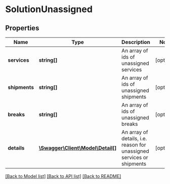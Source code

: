 # SolutionUnassigned

## Properties
Name | Type | Description | Notes
------------ | ------------- | ------------- | -------------
**services** | **string[]** | An array of ids of unassigned services | [optional] 
**shipments** | **string[]** | An array of ids of unassigned shipments | [optional] 
**breaks** | **string[]** | An array of ids of unassigned breaks | [optional] 
**details** | [**\Swagger\Client\Model\Detail[]**](Detail.md) | An array of details, i.e. reason for unassigned services or shipments | [optional] 

[[Back to Model list]](../README.md#documentation-for-models) [[Back to API list]](../README.md#documentation-for-api-endpoints) [[Back to README]](../README.md)


